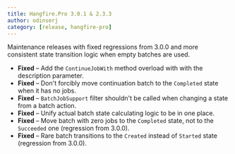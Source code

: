```yaml
---
title: Hangfire.Pro 3.0.1 & 2.3.3
author: odinserj
category: [release, hangfire-pro]
---
```


Maintenance releases with fixed regressions from 3.0.0 and more consistent state transition logic when empty batches are used.

* **Fixed** – Add the `ContinueJobWith` method overload with with the description parameter.
* **Fixed** – Don't forcibly move continuation batch to the `Completed` state when it has no jobs.
* **Fixed** – `BatchJobSupport` filter shouldn't be called when changing a state from a batch action.
* **Fixed** – Unify actual batch state calculating logic to be in one place.
* **Fixed** – Move batch with zero jobs to the `Completed` state, not to the `Succeeded` one (regression from 3.0.0).
* **Fixed** – Rare batch transitions to the `Created` instead of `Started` state (regression from 3.0.0).
